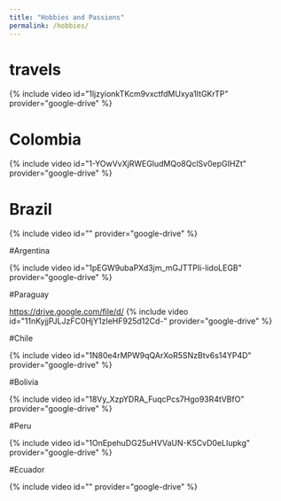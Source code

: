 ```yaml
---
title: "Hobbies and Passions"
permalink: /hobbies/
---
```


# travels

{% include video id="1ljzyionkTKcm9vxctfdMUxya1ItGKrTP" provider="google-drive" %}

# Colombia 

{% include video id="1-YOwVvXjRWEGludMQo8QclSv0epGIHZt" provider="google-drive" %}

# Brazil 

{% include video id="" provider="google-drive" %}

#Argentina

{% include video id="1pEGW9ubaPXd3jm_mGJTTPIi-lidoLEGB" provider="google-drive" %}

#Paraguay

https://drive.google.com/file/d/
{% include video id="11nKyjjPJLJzFC0HjY1zIeHF925d12Cd-" provider="google-drive" %}

#Chile

{% include video id="1N80e4rMPW9qQArXoR5SNzBtv6s14YP4D" provider="google-drive" %}

#Bolivia

{% include video id="18Vy_XzpYDRA_FuqcPcs7Hgo93R4tVBfO" provider="google-drive" %}

#Peru

{% include video id="1OnEpehuDG25uHVVaUN-K5CvD0eLIupkg" provider="google-drive" %}

#Ecuador

{% include video id="" provider="google-drive" %}






